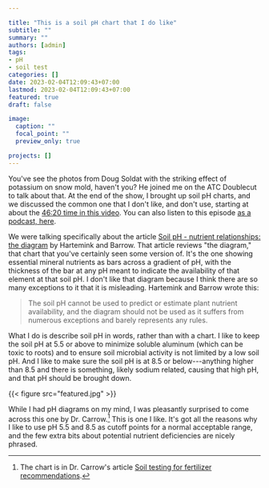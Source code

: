 ```yaml
---

title: "This is a soil pH chart that I do like"
subtitle: ""
summary: ""
authors: [admin]
tags: 
- pH
- soil test
categories: []
date: 2023-02-04T12:09:43+07:00
lastmod: 2023-02-04T12:09:43+07:00
featured: true
draft: false

image:
  caption: ""
  focal_point: ""
  preview_only: true

projects: []
---
```


You've see the photos from Doug Soldat with the striking effect of potassium on snow mold, haven't you? He joined me on the ATC Doublecut to talk about that. At the end of the show, I brought up soil pH charts, and we discussed the common one that I don't like, and don't use, starting at about the [46:20 time in this video](https://youtu.be/ilPhk30NQlQ?t=2780). You can also listen to this episode [as a podcast, here](https://atc-doublecut.transistor.fm/episodes/spots-of-excitement-snow-mold-spots-in-an-otherwise-boring-potassium-experiment-with-doug-soldat).

We were talking specifically about the article [Soil pH - nutrient relationships: the diagram](https://doi.org/10.1007/s11104-022-05861-z) by Hartemink and Barrow. That article reviews "the diagram," that chart that you've certainly seen some version of. It's the one showing essential mineral nutrients as bars across a gradient of pH, with the thickness of the bar at any pH meant to indicate the availability of that element at that soil pH. I don't like that diagram because I think there are so many exceptions to it that it is misleading. Hartemink and Barrow wrote this:

> The soil pH cannot be used to predict or estimate plant nutrient availability, and the diagram should not be used as it suffers from numerous exceptions and barely represents any rules.

What I do is describe soil pH in words, rather than with a chart. I like to keep the soil pH at 5.5 or above to minimize soluble aluminum (which can be toxic to roots) and to ensure soil microbial activity is not limited by a low soil pH. And I like to make sure the soil pH is at 8.5 or below---anything higher than 8.5 and there is something, likely sodium related, causing that high pH, and that pH should be brought down. 

{{< figure src="featured.jpg" >}}

While I had pH diagrams on my mind, I was pleasantly surprised to come across this one by Dr. Carrow.[^1] This is one I like. It's got all the reasons why I like to use pH 5.5 and 8.5 as cutoff points for a normal acceptable range, and the few extra bits about potential nutrient deficiencies are nicely phrased.

[^1]: The chart is in Dr. Carrow's article [Soil testing for fertilizer recommendations](https://tic.msu.edu/tgif/flink?recno=35803).
